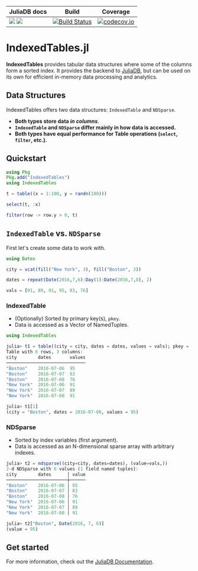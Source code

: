 | JuliaDB docs | Build | Coverage |
|--------------|-------|----------|
| [![](https://img.shields.io/badge/docs-stable-blue.svg)](https://juliacomputing.github.io/JuliaDB.jl/stable/) [![](https://img.shields.io/badge/docs-latest-blue.svg)](https://juliacomputing.github.io/JuliaDB.jl/latest/) | [![Build Status](https://travis-ci.org/JuliaComputing/IndexedTables.jl.svg?branch=master)](https://travis-ci.org/JuliaComputing/IndexedTables.jl)| [![codecov.io](https://codecov.io/github/JuliaComputing/IndexedTables.jl/coverage.svg?branch=master)](http://codecov.io/github/JuliaComputing/IndexedTables.jl?branch=master) |

# IndexedTables.jl

**IndexedTables** provides tabular data structures where some of the columns form a sorted index.
It provides the backend to [JuliaDB](https://github.com/JuliaComputing/JuliaDB.jl), but can
be used on its own for efficient in-memory data processing and analytics.

## Data Structures 

IndexedTables offers two data structures: `IndexedTable` and `NDSparse`.

- **Both types store data _in columns_**.
- **`IndexedTable` and `NDSparse` differ mainly in how data is accessed.**
- **Both types have equal performance for Table operations (`select`, `filter`, etc.).** 


## Quickstart

```julia
using Pkg
Pkg.add("IndexedTables")
using IndexedTables

t = table((x = 1:100, y = randn(100)))

select(t, :x)

filter(row -> row.y > 0, t)
```

## `IndexedTable` vs. `NDSparse`

First let's create some data to work with.

```julia
using Dates

city = vcat(fill("New York", 3), fill("Boston", 3))

dates = repeat(Date(2016,7,6):Day(1):Date(2016,7,8), 2)

vals = [91, 89, 91, 95, 83, 76]
```

### IndexedTable

- (Optionally) Sorted by primary key(s), `pkey`.
- Data is accessed as a Vector of NamedTuples.

```julia
using IndexedTables

julia> t1 = table((city = city, dates = dates, values = vals); pkey = [:city, :dates])
Table with 6 rows, 3 columns:
city        dates       values
──────────────────────────────
"Boston"    2016-07-06  95
"Boston"    2016-07-07  83
"Boston"    2016-07-08  76
"New York"  2016-07-06  91
"New York"  2016-07-07  89
"New York"  2016-07-08  91

julia> t1[1]
(city = "Boston", dates = 2016-07-06, values = 95)
```

### NDSparse

- Sorted by index variables (first argument).
- Data is accessed as an N-dimensional sparse array with arbitrary indexes.

```julia
julia> t2 = ndsparse((city=city, dates=dates), (value=vals,))
2-d NDSparse with 6 values (1 field named tuples):
city        dates      │ value
───────────────────────┼──────
"Boston"    2016-07-06 │ 95
"Boston"    2016-07-07 │ 83
"Boston"    2016-07-08 │ 76
"New York"  2016-07-06 │ 91
"New York"  2016-07-07 │ 89
"New York"  2016-07-08 │ 91

julia> t2["Boston", Date(2016, 7, 6)]
(value = 95)
```

## Get started

For more information, check out the [JuliaDB Documentation](http://juliadb.org/latest/index.html).
